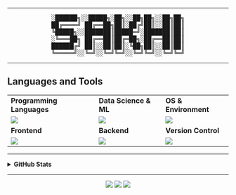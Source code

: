 <!-- PROFILE README FOR: PandaTGOS / Sakhi Saswat Panda -->

<!-- Typing SVG 
<p align="center">
  <img src="https://readme-typing-svg.herokuapp.com?font=Fira+Code&size=25&pause=250&speed=40&center=true&vCenter=true&width=435&lines=%F0%9F%91%8B+Hello+There+!;I'm+Sakhi+Saswat+Panda;Welcome+to+my+Profile+!" alt="Typing SVG" />
</p>
-->
---

<pre align="center">
░██████╗░░█████╗░██╗░░██╗██╗░░██╗██╗
██╔════╝ ██╔══██╗██║░██╔╝██║░░██║██║
╚█████╗░░███████║█████═╝░███████║██║
░╚═══██╗ ██╔══██║██╔═██╗░██╔══██║██║
██████╔╝ ██║░░██║██║░╚██╗██║░░██║██║
╚═════╝░░╚═╝░░╚═╝╚═╝░░╚═╝╚═╝░░╚═╝╚═╝
</pre>

---
## Languages and Tools
<table align="center"> 
 <tr>
  <td><strong>Programming Languages</strong></td>
  <td><strong>Data Science & ML</strong></td>
  <td><strong>OS & Environment</strong></td>
 </tr>
 <tr>
  <td><img src="https://skillicons.dev/icons?i=python,java,c,cpp&theme=dark"></td>
  <td><img src="https://skillicons.dev/icons?i=pytorch,tensorflow,aws&theme=dark"> <br/>
  </td>
  <td><img src="https://skillicons.dev/icons?i=apple,vscode,linux&theme=dark"></td>
 </tr>
 <tr>
  <td><strong>Frontend</strong></td>
  <td><strong>Backend</strong></td>
  <td><strong>Version Control</strong></td>
 </tr>
 <tr>
  <td><img src="https://skillicons.dev/icons?i=html,css,js,react&theme=dark"></td>
  <td><img src="https://skillicons.dev/icons?i=nodejs,express,mongodb,firebase&theme=dark"></td>
  <td><img src="https://skillicons.dev/icons?i=git,github,bash&theme=dark"></td>
 </tr>
</table>

</details>

---

<details>
<summary><strong>GitHub Stats</strong></summary>

<br/>

<div align="center">
  <img src="https://github-readme-stats.vercel.app/api?username=PandaTGOS&show_icons=true&theme=gruvbox&include_all_commits=true&count_private=true" height="170" />
  <img src="https://streak-stats.demolab.com?user=PandaTGOS&theme=gruvbox&hide_border=false&border_radius=5" height="170"/>
  <img src="https://github-readme-stats.vercel.app/api/top-langs/?username=PandaTGOS&layout=donut&langs_count=6&theme=gruvbox" />
</div>

</details>


---

<p align="center">
  <a href="https://linkedin.com/in/sakhi-saswat-panda"><img src="https://img.shields.io/badge/LinkedIn-blue?style=for-the-badge&logo=linkedin"></a>
  <a href="mailto:sakhisaswatpanda@gmail.com"><img src="https://img.shields.io/badge/Email-white?style=for-the-badge&logo=gmail"></a>
  <a href="https://instagram.com/rizzy._.catto"><img src="https://img.shields.io/badge/Instagram-purple?style=for-the-badge&logo=instagram&logoColor=white"></a>
</p>

